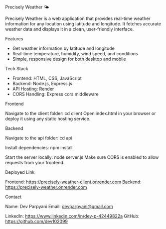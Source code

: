 Precisely Weather 🌤️

Precisely Weather is a web application that provides real-time weather information for any location using latitude and longitude. It fetches accurate weather data and displays it in a clean, user-friendly interface.

Features

- Get weather information by latitude and longitude
- Real-time temperature, humidity, wind speed, and conditions
- Simple, responsive design for both desktop and mobile

Tech Stack

- Frontend: HTML, CSS, JavaScript
- Backend: Node.js, Express.js
- API Hosting: Render
- CORS Handling: Express cors middleware

Frontend

Navigate to the client folder:
cd client
Open index.html in your browser or deploy it using any static hosting service.

Backend

Navigate to the api folder:
cd api

Install dependencies:
npm install

Start the server locally:
node server.js
Make sure CORS is enabled to allow requests from your frontend.

Deployed Link

Frontend: https://precisely-weather-client.onrender.com
Backend: https://precisely-weather.onrender.com

Contact

Name: Dev Parpyani
Email: devparpyani@gmail.com

LinkedIn: https://www.linkedin.com/in/dev-p-42449822a
GitHub: https://github.com/dev102099
